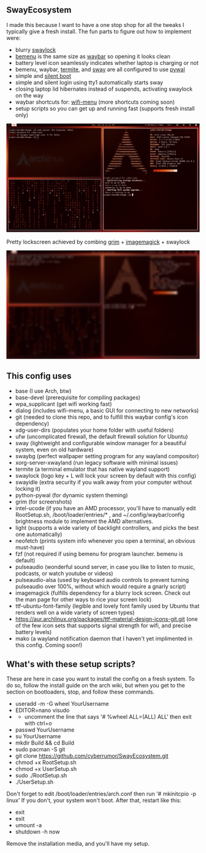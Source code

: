 SwayEcosystem
--------------------------------------------------
I made this because I want to have a one stop shop
for all the tweaks I typically give a fresh install. 
The fun parts to figure out how to implement were:
- blurry [swaylock](https://github.com/swaywm/swaylock)
- [bemenu](https://github.com/Cloudef/bemenu) is the same size as [waybar](https://github.com/Alexays/Waybar/) so opening it looks clean
- battery level icon seamlessly indicates whether laptop is charging or not
- bemenu, waybar, [termite](https://github.com/thestinger/termite), and [sway](https://github.com/swaywm/sway) are all configured to use [pywal](https://github.com/dylanaraps/pywal)
- simple and [silent boot](https://wiki.archlinux.org/index.php/Silent_boot)
- simple and silent login using tty1 automatically starts sway
- closing laptop lid hibernates instead of suspends, activating swaylock on the way
- waybar shortcuts for: [wifi-menu](https://github.com/joukewitteveen/netctl/blob/master/src/wifi-menu) (more shortcuts coming soon)
- setup scripts so you can get up and running fast (supports fresh install only)

<img src="/home/cyberrumor/screenshot.png">

Pretty lockscreen achieved by combing [grim](https://github.com/emersion/grim) + [imagemagick](https://imagemagick.org/index.php) + swaylock

<img src="/home/cyberrumor/blurshot.png">

This config uses
--------------------------------------------------
- base (I use Arch, btw)
- base-devel (prerequisite for compiling packages)
- wpa_supplicant (get wifi working fast)
- dialog (includes wifi-menu, a basic GUI for connecting to new networks)
- git (needed to clone this repo, and to fulfill this waybar config's icon dependency)
- xdg-user-dirs (populates your home folder with useful folders)
- ufw (uncomplicated firewall, the default firewall solution for Ubuntu)
- sway (lightweight and configurable window manager for a beautiful system, even on old hardware)
- swaybg (perfect wallpaper setting program for any wayland compositor)
- xorg-server-xwayland (run legacy software with minimal issues)
- termite (a terminal emulator that has native wayland support)
- swaylock (logo key + L will lock your screen by default with this config)
- swayidle (extra security if you walk away from your computer without locking it)
- python-pywal (for dynamic system theming)
- grim (for screenshots)
- intel-ucode (if you have an AMD processor, you'll have to manually edit RootSetup.sh, /boot/loader/entries/* , and ~/.config/waybar/config brightness module to implement the AMD alternatives.
- light (supports a wide variety of backlight controllers, and picks the best one automatically)
- neofetch (prints system info whenever you open a terminal, an obvious must-have)
- fzf (not required if using bemenu for program launcher. bemenu is default)
- pulseaudio (wonderful sound server, in case you like to listen to music, podcasts, or watch youtube or videos)
- pulseaudio-alsa (used by keyboard audio controls to prevent turning pulseaudio over 100%, without which would require a gnarly script)
- imagemagick (fulfills dependency for a blurry lock screen. Check out the man page for other ways to rice your screen lock)
- ttf-ubuntu-font-family (legible and lovely font family used by Ubuntu that renders well on a wide variety of screen types)
- https://aur.archlinux.org/packages/ttf-material-design-icons-git.git (one of the few icon sets that supports signal strength for wifi, and precise battery levels)
- mako (a wayland notification daemon that I haven't yet implimented in this config. Coming soon!)

What's with these setup scripts?
--------------------------------------------------
These are here in case you want to install the config on a fresh system.
To do so, follow the install guide on the arch wiki, but when you get
to the section on bootloaders, stop, and follow these commands. 

- useradd -m -G wheel YourUsername
- EDITOR=nano visudo
- - uncomment the line that says '# %wheel ALL=(ALL) ALL' then exit with ctrl+o
- passwd YourUsername
- su YourUsername
- mkdir Build && cd Build
- sudo pacman -S git
- git clone https://github.com/cyberrumor/SwayEcosystem.git
- chmod +x RootSetup.sh
- chmod +x UserSetup.sh
- sudo ./RootSetup.sh
- ./UserSetup.sh

Don't forget to edit /boot/loader/entries/arch.conf then run '# mkinitcpio -p linux'
If you don't, your system won't boot. After that, restart like this:

- exit
- exit
- umount -a
- shutdown -h now

Remove the installation media, and you'll have my setup. 
